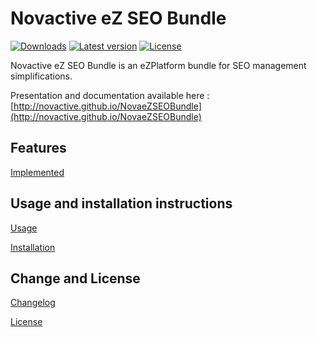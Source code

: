 # Novactive eZ SEO Bundle

[![Downloads](https://img.shields.io/packagist/dt/novactive/ezseobundle.svg?style=flat-square)](https://packagist.org/packages/novactive/ezseobundle)
[![Latest version](https://img.shields.io/github/release/Novactive/NovaeZSEOBundle.svg?style=flat-square)](https://github.com/Novactive/NovaeZSEOBundle/releases)
[![License](https://img.shields.io/packagist/l/novactive/ezseobundle.svg?style=flat-square)](LICENSE)

Novactive eZ SEO Bundle is an eZPlatform bundle for SEO management simplifications.

Presentation and documentation available here : [http://novactive.github.io/NovaeZSEOBundle](http://novactive.github.io/NovaeZSEOBundle)


## Features

[Implemented](documentation/FEATURES.md)

## Usage and installation instructions

[Usage](documentation/USAGE.md)

[Installation](documentation/INSTALL.md)

Change and License
------------------

[Changelog](documentation/CHANGELOG.md)

[License](LICENSE)
